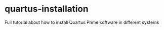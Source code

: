 # quartus-installation
Full tutorial about how to install Quartus Prime software in different systems

